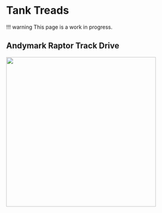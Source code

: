 # Tank Treads

!!! warning
    This page is a work in progress.

## Andymark Raptor Track Drive

<img src="/img/Robot/Design/Robot_Mechanisms/Drivetrain/AM_Raptor_track_drive.jpg" width="400">
